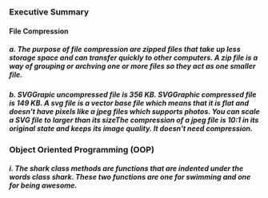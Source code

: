 ### Executive Summary

#### File Compression

##### a. The purpose of file compression are zipped files that take up less storage space and can transfer quickly to other computers. A zip file is a way of grouping or archving one or more files so they act as one smaller file.

##### b. SVGGrapic uncompressed file is 356 KB. SVGGraphic compressed file is 149 KB. A svg file is a vector base file which means that it is flat and doesn't have pixels like a jpeg files which supports photos. You can scale a SVG file to larger than its sizeThe compression of a jpeg file is 10:1 in its original state and keeps its image quality. It doesn't need compression.

### Object Oriented Programming (OOP)

##### i. The shark class methods are functions that are indented under the words class shark. These two functions are one for swimming and one for being awesome.

